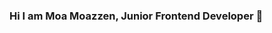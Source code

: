 ### Hi I am Moa Moazzen, Junior Frontend Developer 👋

<!--
**momoazzen/momoazzen** is a ✨ _special_ ✨ repository because its `README.md` (this file) appears on your GitHub profile.

Here are some ideas to get you started:

- 🔭 I’m currently working on ecommerce project.
- 🌱 I’m currently learning ReactJs
- 👯 I’m looking to collaborate on ...
- 💬 Ask me about Football, Movie, Rock Music.
- 📫 How to reach me: m.moazzen@gmail.com
-->
